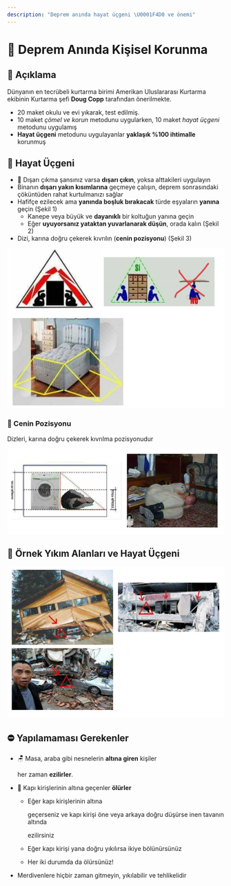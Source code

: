 ```yaml
---
description: "Deprem anında hayat üçgeni \U0001F4D0 ve önemi"
---
```


# 💒 Deprem Anında Kişisel Korunma

## 🗽 Açıklama

Dünyanın en tecrübeli kurtarma birimi Amerikan Uluslararası Kurtarma ekibinin Kurtarma şefi **Doug Copp** tarafından önerilmekte.

* 20 maket okulu ve evi yıkarak, test edilmiş.
* 10 maket _çömel ve korun_ metodunu uygularken, 10 maket _hayat üçgeni_ metodunu uygulamış
* **Hayat üçgeni** metodunu uygulayanlar **yaklaşık %100 ihtimalle** korunmuş

## 📐 Hayat Üçgeni

* 🏃‍ Dışarı çıkma şansınız varsa **dışarı çıkın**, yoksa alttakileri uygulayın
* Binanın **dışarı yakın kısımlarına** geçmeye çalışın, deprem sonrasındaki çöküntüden rahat kurtulmanızı sağlar
* Hafifçe ezilecek ama **yanında boşluk bırakacak** türde eşyaların **yanına** geçin \(Şekil 1\)
  * Kanepe veya büyük ve **dayanıklı** bir koltuğun yanına geçin
  * Eğer **uyuyorsanız yataktan yuvarlanarak düşün**, orada kalın \(Şekil 2\)
* Dizi, karına doğru çekerek kıvrılın \(**cenin pozisyonu**\) \(Şekil 3\)

![Hayat &#xFC;&#xE7;geni](../.gitbook/assets/image%20%2842%29.png)

### 🙍‍ Cenin Pozisyonu

Dizleri, karına doğru çekerek kıvrılma pozisyonudur

![Cenin pozisyonu](../.gitbook/assets/image%20%2862%29.png)

## 🧱 Örnek Yıkım Alanları ve Hayat Üçgeni

![&#xD6;rnek y&#x131;k&#x131;m alanlar&#x131; ve hayat &#xFC;&#xE7;geni](../.gitbook/assets/image%20%2864%29.png)

## ⛔ Yapılamaması Gerekenler

* 🪑 Masa, araba gibi nesnelerin **altına giren** kişiler

  her zaman **ezilirler**. 

* 🚪 Kapı kirişlerinin altına geçenler **ölürler**
  * Eğer kapı kirişlerinin altına

    geçerseniz ve kapı kirişi öne veya arkaya doğru düşürse inen tavanın altında

    ezilirsiniz

  * Eğer kapı kirişi yana doğru yıkılırsa ikiye bölünürsünüz
  * Her iki durumda da ölürsünüz!
* Merdivenlere hiçbir zaman gitmeyin, yıkılabilir ve tehlikelidir

